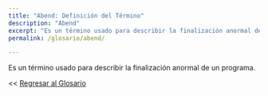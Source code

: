 ```yaml
---
title: "Abend: Definición del Término"
description: "Abend"
excerpt: "Es un término usado para describir la finalización anormal de un programa."
permalink: /glosario/abend/

---
```


Es un término usado para describir la finalización anormal de un programa.

<< [Regresar al Glosario](/glosario/ "Regresar a la Página Principal del Glosario")